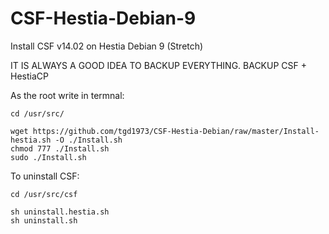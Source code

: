 # CSF-Hestia-Debian-9
Install CSF v14.02 on Hestia Debian 9 (Stretch)

IT IS ALWAYS A GOOD IDEA TO BACKUP EVERYTHING. BACKUP CSF + HestiaCP

As the root write in termnal:
```
cd /usr/src/
```
```
wget https://github.com/tgd1973/CSF-Hestia-Debian/raw/master/Install-hestia.sh -O ./Install.sh
chmod 777 ./Install.sh
sudo ./Install.sh
```

To uninstall CSF:
```
cd /usr/src/csf
```
```
sh uninstall.hestia.sh
sh uninstall.sh
```
